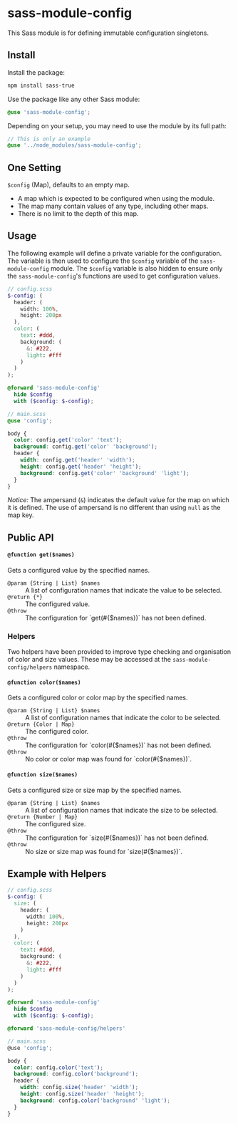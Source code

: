 # sass-module-config

This Sass module is for defining immutable configuration singletons.

## Install

Install the package:

```bash
npm install sass-true
```

Use the package like any other Sass module:

```scss
@use 'sass-module-config';
```

Depending on your setup, you may need to use the module by its full path:

```scss
// This is only an example
@use '../node_modules/sass-module-config';
```

## One Setting

`$config` (Map), defaults to an empty map.

- A map which is expected to be configured when using the module.
- The map many contain values of any type, including other maps.
- There is no limit to the depth of this map.

## Usage

The following example will define a private variable for the configuration. The variable is then used to configure the `$config` variable of the `sass-module-config` module. The `$config` variable is also hidden to ensure only the `sass-module-config`'s functions are used to get configuration values.

```scss
// config.scss
$-config: (
  header: (
    width: 100%,
    height: 200px
  ),
  color: (
    text: #ddd,
    background: (
      &: #222,
      light: #fff
    )
  )
);

@forward 'sass-module-config'
  hide $config
  with ($config: $-config);

// main.scss
@use 'config';

body {
  color: config.get('color' 'text');
  background: config.get('color' 'background');
  header {
    width: config.get('header' 'width');
    height: config.get('header' 'height');
    background: config.get('color' 'background' 'light');
  }
}
```

*Notice:* The ampersand (`&`) indicates the default value for the map on which it is defined. The use of ampersand is no different than using `null` as the map key.

## Public API

#### `@function get($names)`

Gets a configured value by the specified names.

<dl>
  <dt><code>@param {String | List} $names</code></dt>
  <dd>A list of configuration names that indicate the value to be selected.</dd>
  <dt><code>@return {*}</code></dt>
  <dd>The configured value.</dd>
  <dt><code>@throw</code></dt>
  <dd>The configuration for `get(#{$names})` has not been defined.</dd>
</dl>

### Helpers

Two helpers have been provided to improve type checking and organisation of color and size values. These may be accessed at the `sass-module-config/helpers` namespace.

#### `@function color($names)`

Gets a configured color or color map by the specified names.

<dl>
  <dt><code>@param {String | List} $names</code></dt>
  <dd>A list of configuration names that indicate the color to be selected.</dd>
  <dt><code>@return {Color | Map}</code></dt>
  <dd>The configured color.</dd>
  <dt><code>@throw</code></dt>
  <dd>The configuration for `color(#{$names})` has not been defined.</dd>
  <dt><code>@throw</code></dt>
  <dd>No color or color map was found for `color(#{$names})`.</dd>
</dl>

#### `@function size($names)`

Gets a configured size or size map by the specified names.

<dl>
  <dt><code>@param {String | List} $names</code></dt>
  <dd>A list of configuration names that indicate the size to be selected.</dd>
  <dt><code>@return {Number | Map}</code></dt>
  <dd>The configured size.</dd>
  <dt><code>@throw</code></dt>
  <dd>The configuration for `size(#{$names})` has not been defined.</dd>
  <dt><code>@throw</code></dt>
  <dd>No size or size map was found for `size(#{$names})`.</dd>
</dl>

## Example with Helpers

```scss
// config.scss
$-config: (
  size: (
    header: (
      width: 100%,
      height: 200px
    )
  ),
  color: (
    text: #ddd,
    background: (
      &: #222,
      light: #fff
    )
  )
);

@forward 'sass-module-config'
  hide $config
  with ($config: $-config);

@forward 'sass-module-config/helpers'

// main.scss
@use 'config';

body {
  color: config.color('text');
  background: config.color('background');
  header {
    width: config.size('header' 'width');
    height: config.size('header' 'height');
    background: config.color('background' 'light');
  }
}
```
